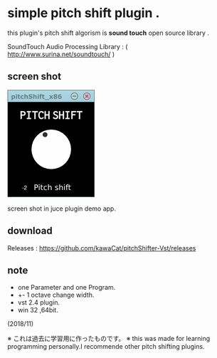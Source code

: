 # simple pitch shift plugin .

this plugin's pitch shift algorism is **sound touch** open source library .

SoundTouch Audio Processing Library : ( http://www.surina.net/soundtouch/ )

## screen shot
![screenshot](pitchShifter.PNG "screenShot")

screen shot in juce plugin demo app.

## download

Releases : https://github.com/kawaCat/pitchShifter-Vst/releases

## note

* one Parameter and one Program.
* +- 1 octave change width.
* vst 2.4 plugin.
* win 32 ,64bit.

(2018/11)

※ これは過去に学習用に作ったものです。
※ this was made for learning programming personally.I recommende other pitch shifting plugins.
